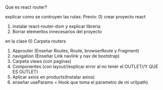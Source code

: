 Que es react router?

explicar como se contruyen las rutas:
Previo:
0) crear proyecto react
1) instalar react-router-dom y explicar libreria
2) Borrar elementos innecesarios del proyecto


en la clase
0) Carpeta routers
1) Approuter (Enseñar Routes, Route, browserRoute y Fragment)
2) navigation (Enseñar Link navlink y nav de bootstrap)
3) Carpeta views (con paginas)
4) Componentes (con layout//explicar error al no tener el OUTLET//Y QUE ES OUTLET)
5) Aplicar axios en products(Instalar axios)
6) enseñar useParams = Hook que toma el parametro de mi url(path)
